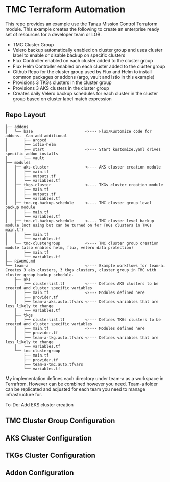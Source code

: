 # TMC Terraform Automation

This repo provides an example use the Tanzu Mission Control Terraform module.  This example creates the following to create an enterprise ready set of resources for a developer team or LOB.

- TMC Cluster Group
- Velero backup automatically enabled on cluster group and uses cluster label to enable or disable backup on specific clusters
- Flux Controller enabled on each cluster added to the cluster group
- Flux Helm Controller enabled on each cluster added to the cluster group
- Github Repo for the cluster group used by Flux and Helm to install common packages or addons (argo, vault and Istio in this example)
- Provisions 3 TKGs clusters in the cluster group
- Provisions 3 AKS clusters in the cluster group
- Creates daily Velero backup schedules for each cluster in the cluster group based on cluster label match expression

## Repo Layout
```
├── addons
│   └── base                       <---- Flux/Kustomize code for addons.  Can add additional
│       ├── argocd
│       ├── istio-helm
│       ├── start                  <---- Start kustomize.yaml drives specific addon installs
│       └── vault
├── modules                     
│   ├── aks-cluster                <---- AKS cluster creation module
│   │   ├── main.tf
│   │   ├── outputs.tf
│   │   └── variables.tf
│   ├── tkgs-cluster               <---- TKGs cluster creation module
│   │   ├── main.tf
│   │   ├── outputs.tf
│   │   └── variables.tf
│   ├── tmc-cg-backup-schedule     <---- TMC cluster group level backup module
│   │   ├── main.tf
│   │   └── variables.tf
│   ├── tmc-cl-backup-schedule     <---- TMC cluster level backup module (not using but can be turned on for TKGs clusters in TKGs main.tf)
│   │   ├── main.tf
│   │   └── variables.tf
│   └── tmc-clustergroup           <---- TMC cluster group creation module (also enables helm, flux, velero data protection)
│       ├── main.tf
│       └── variables.tf
├── README.md
└── team-a                         <---- Example workflows for team-a.  Creates 3 aks clusters, 3 tkgs clusters, cluster group in TMC with cluster group backup schedule.  
    ├── aks
    │   ├── clusterlist.tf         <---- Defines AKS clusters to be created and cluster specific variables
    │   ├── main.tf                <---- Modules defined here
    │   ├── provider.tf
    │   ├── team-a-aks.auto.tfvars <---- Defines variables that are less likely to change
    │   └── variables.tf
    ├── tkgs
    │   ├── clusterlist.tf         <---- Defines TKGs clusters to be created and cluster specific variables
    │   ├── main.tf                <---- Modules defined here
    │   ├── provider.tf
    │   ├── team-a-tkg.auto.tfvars <---- Defines variables that are less likely to change
    │   └── variables.tf
    └── tmc-clustergroup
        ├── main.tf
        ├── provider.tf
        ├── team-a-tmc.auto.tfvars
        └── variables.tf
```    
My implementation defines each directory under team-a as a workspace in Terrafrom.  However can be combined however you need.  Team-a folder can be replicated and adjusted for each team you need to manage infrastructure for.

To-Do: Add EKS cluster creation
 
## TMC Cluster Group Configuration

## AKS Cluster Configuration

## TKGs Cluster Configuration

## Addon Configuration